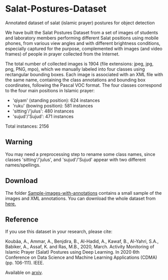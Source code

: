 # Salat-Postures-Dataset
Annotated dataset of salat (islamic prayer) postures for object detection 

We have built the Salat Postures Dataset from a set of images of students and laboratory members performing different Salat positions using mobile phones, from various view angles and with different brightness conditions, especially captured for the purpose, complemented with images (and video frames) of people in prayer collected from the Internet. 

The total number of collected images is 1904 (file extensions: jpeg, jpg, png, PNG, mpo), which we manually labeled into four classes using rectangular bounding boxes. Each image is associated with an XML file with the same name, containing the class annotations and bounding box coordinates, following the Pascal VOC format. The four classes correspond to the four main positions in Islamic prayer:

- 'qiyam' (standing position): 624 instances
- 'ruku' (bowing position): 581 instances
- 'sitting'/'julus': 480 instances
- 'sujud'/'Sujud': 471 instances

Total instances: 2156

## Warning
You may need a preprocessing step to rename some class names, since classes 'sitting'/'julus', and 'sujud'/'Sujud' appear with two different names/spellings.

## Download
[](https://github.com/riotu-lab/Salat-Postures-Dataset/blob/main/Sample-images-with-annotations/23.jpg)
The folder [Sample-images-with-annotations](https://github.com/riotu-lab/Salat-Postures-Dataset/tree/main/Sample-images-with-annotations) contains a small sample of the images and XML annotations.
You can download the whole dataset from [here.](https://drive.google.com/file/d/1u5E6RsgTOw9jprkKBh3ECP2OCv6mesnE/view?usp=sharing)

## Reference
If you use this dataset in your research, please cite:

Koubâa, A., Ammar, A., Benjdira, B., Al-Hadid, A., Kawaf, B., Al-Yahri, S.A., Babiker, A., Assaf, K. and Ras, M.B., 2020, March. Activity Monitoring of Islamic Prayer (Salat) Postures using Deep Learning. In 2020 6th Conference on Data Science and Machine Learning Applications (CDMA) (pp. 106-111). IEEE.

Available on [arxiv](https://arxiv.org/abs/1911.04102).




